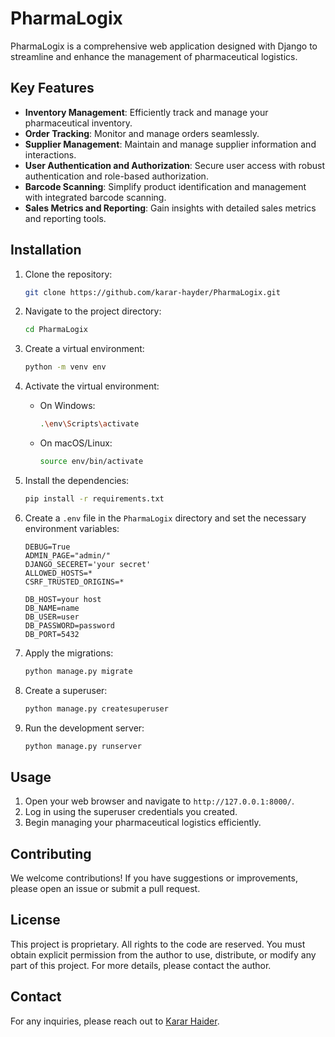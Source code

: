 # PharmaLogix

PharmaLogix is a comprehensive web application designed with Django to streamline and enhance the management of pharmaceutical logistics.

## Key Features

- **Inventory Management**: Efficiently track and manage your pharmaceutical inventory.
- **Order Tracking**: Monitor and manage orders seamlessly.
- **Supplier Management**: Maintain and manage supplier information and interactions.
- **User Authentication and Authorization**: Secure user access with robust authentication and role-based authorization.
- **Barcode Scanning**: Simplify product identification and management with integrated barcode scanning.
- **Sales Metrics and Reporting**: Gain insights with detailed sales metrics and reporting tools.

## Installation

1. Clone the repository:

    ```bash
    git clone https://github.com/karar-hayder/PharmaLogix.git
    ```

2. Navigate to the project directory:

    ```bash
    cd PharmaLogix
    ```

3. Create a virtual environment:

    ```bash
    python -m venv env
    ```

4. Activate the virtual environment:
    - On Windows:

        ```bash
        .\env\Scripts\activate
        ```

    - On macOS/Linux:

        ```bash
        source env/bin/activate
        ```

5. Install the dependencies:

    ```bash
    pip install -r requirements.txt
    ```

6. Create a `.env` file in the `PharmaLogix` directory and set the necessary environment variables:

    ```plaintext
    DEBUG=True
    ADMIN_PAGE="admin/"
    DJANGO_SECERET='your secret'
    ALLOWED_HOSTS=*
    CSRF_TRUSTED_ORIGINS=*

    DB_HOST=your host
    DB_NAME=name 
    DB_USER=user 
    DB_PASSWORD=password 
    DB_PORT=5432
    ```

7. Apply the migrations:

    ```bash
    python manage.py migrate
    ```

8. Create a superuser:

    ```bash
    python manage.py createsuperuser
    ```

9. Run the development server:

    ```bash
    python manage.py runserver
    ```

## Usage

1. Open your web browser and navigate to `http://127.0.0.1:8000/`.
2. Log in using the superuser credentials you created.
3. Begin managing your pharmaceutical logistics efficiently.

## Contributing

We welcome contributions! If you have suggestions or improvements, please open an issue or submit a pull request.

## License

This project is proprietary. All rights to the code are reserved. You must obtain explicit permission from the author to use, distribute, or modify any part of this project. For more details, please contact the author.

## Contact

For any inquiries, please reach out to [Karar Haider](mailto:kararhaider.pro@gmail.com).
